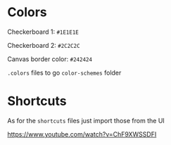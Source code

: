 # Colors

Checkerboard 1: `#1E1E1E`

Checkerboard 2: `#2C2C2C`

Canvas border color: `#242424`

`.colors` files to go `color-schemes` folder

# Shortcuts 

As for the `shortcuts` files just import those from the UI

https://www.youtube.com/watch?v=ChF9XWSSDFI
